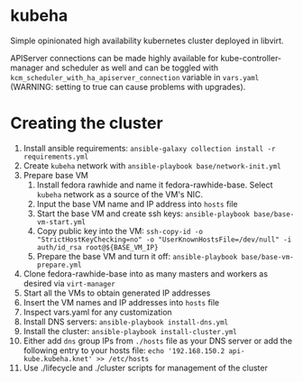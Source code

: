 # kubeha

Simple opinionated high availability kubernetes cluster deployed in libvirt. 

APIServer connections can be  made highly available for kube-controller-manager and scheduler as well and can be toggled with `kcm_scheduler_with_ha_apiserver_connection` variable in `vars.yaml` (WARNING: setting to true can cause problems with upgrades).

# Creating the cluster

1. Install ansible requirements: `ansible-galaxy collection install -r requirements.yml`
2. Create `kubeha` network with `ansible-playbook base/network-init.yml`
3. Prepare base VM
    1. Install fedora rawhide and name it fedora-rawhide-base. Select `kubeha` network as a source of the VM's NIC. 
    2. Input the base VM name and IP address into `hosts` file
    3. Start the base VM and create ssh keys: `ansible-playbook base/base-vm-start.yml`
    4. Copy public key into the VM: `ssh-copy-id -o "StrictHostKeyChecking=no" -o "UserKnownHostsFile=/dev/null" -i auth/id_rsa root@${BASE_VM_IP}`
    5. Prepare the base VM and turn it off: `ansible-playbook base/base-vm-prepare.yml`
4. Clone fedora-rawhide-base into as many masters and workers as desired via `virt-manager`
5. Start all the VMs to obtain generated IP addresses
6. Insert the VM names and IP addresses into `hosts` file
7. Inspect vars.yaml for any customization
8. Install DNS servers: `ansible-playbook install-dns.yml`
9. Install the cluster: `ansible-playbook install-cluster.yml`
10. Either add `dns` group IPs from `./hosts` file as your DNS server or add the following entry to your hosts file: `echo '192.168.150.2 api-kube.kubeha.knet' >> /etc/hosts` 
11. Use ./lifecycle and ./cluster scripts for management of the cluster
